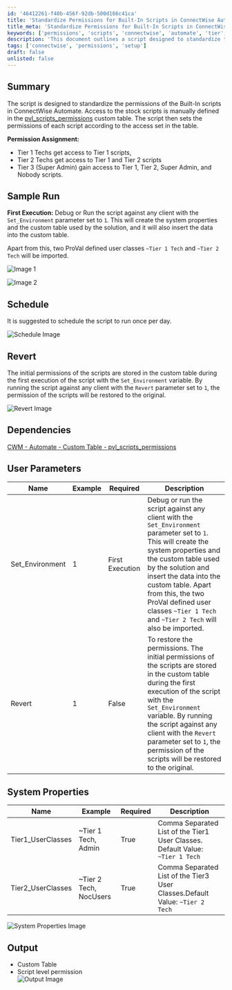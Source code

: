```yaml
---
id: '46412261-f40b-456f-92db-500d166c41ca'
title: 'Standardize Permissions for Built-In Scripts in ConnectWise Automate'
title_meta: 'Standardize Permissions for Built-In Scripts in ConnectWise Automate'
keywords: ['permissions', 'scripts', 'connectwise', 'automate', 'tier', 'tech', 'access', 'custom', 'table']
description: 'This document outlines a script designed to standardize the permissions of Built-In scripts in ConnectWise Automate. It provides detailed information on permission assignments for different tech tiers, sample execution, scheduling recommendations, and how to revert to original permissions.'
tags: ['connectwise', 'permissions', 'setup']
draft: false
unlisted: false
---
```

## Summary

The script is designed to standardize the permissions of the Built-In scripts in ConnectWise Automate. Access to the stock scripts is manually defined in the [pvl_scripts_permissions](https://proval.itglue.com/DOC-5078775-16760865) custom table. The script then sets the permissions of each script according to the access set in the table.

**Permission Assignment:**
- Tier 1 Techs get access to Tier 1 scripts,
- Tier 2 Techs get access to Tier 1 and Tier 2 scripts
- Tier 3 (Super Admin) gain access to Tier 1, Tier 2, Super Admin, and Nobody scripts.

## Sample Run

**First Execution:** Debug or Run the script against any client with the `Set_Environment` parameter set to `1`. This will create the system properties and the custom table used by the solution, and it will also insert the data into the custom table. 

Apart from this, two ProVal defined user classes `~Tier 1 Tech` and `~Tier 2 Tech` will be imported.

![Image 1](../../../static/img/Script-Permission-Alignment-Beta/image_1.png)

![Image 2](../../../static/img/Script-Permission-Alignment-Beta/image_2.png)

## Schedule

It is suggested to schedule the script to run once per day. 

![Schedule Image](../../../static/img/Script-Permission-Alignment-Beta/image_3.png)

## Revert

The initial permissions of the scripts are stored in the custom table during the first execution of the script with the `Set_Environment` variable. By running the script against any client with the `Revert` parameter set to `1`, the permission of the scripts will be restored to the original.

![Revert Image](../../../static/img/Script-Permission-Alignment-Beta/image_4.png)

## Dependencies

[CWM - Automate - Custom Table - pvl_scripts_permissions](https://proval.itglue.com/DOC-5078775-16760865)

## User Parameters

| Name              | Example | Required        | Description                                                                                                                                                                                                                                                                               |
|-------------------|---------|------------------|-------------------------------------------------------------------------------------------------------------------------------------------------------------------------------------------------------------------------------------------------------------------------------------------|
| Set_Environment    | 1       | First Execution   | Debug or run the script against any client with the `Set_Environment` parameter set to `1`. This will create the system properties and the custom table used by the solution and insert the data into the custom table. Apart from this, the two ProVal defined user classes `~Tier 1 Tech` and `~Tier 2 Tech` will also be imported. |
| Revert            | 1       | False            | To restore the permissions. The initial permissions of the scripts are stored in the custom table during the first execution of the script with the `Set_Environment` variable. By running the script against any client with the `Revert` parameter set to `1`, the permission of the scripts will be restored to the original. |

## System Properties

| Name              | Example                   | Required | Description                                                                                                     |
|-------------------|---------------------------|----------|-----------------------------------------------------------------------------------------------------------------|
| Tier1_UserClasses | ~Tier 1 Tech, Admin      | True     | Comma Separated List of the Tier1 User Classes. Default Value: `~Tier 1 Tech`                             |
| Tier2_UserClasses | ~Tier 2 Tech, NocUsers    | True     | Comma Separated List of the Tier3 User Classes.Default Value: `~Tier 2 Tech`                             |

![System Properties Image](../../../static/img/Script-Permission-Alignment-Beta/image_5.png)

## Output

- Custom Table
- Script level permission  
![Output Image](../../../static/img/Script-Permission-Alignment-Beta/image_6.png)












